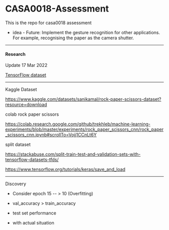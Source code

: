 # CASA0018-Assessment
This is the repo for casa0018 assessment

+ idea - Future: Implement the gesture recognition for other applications. For example, recognising the paper as the camera shutter.



---

#### Research 

Update 17 Mar 2022

[TensorFlow dataset](https://www.tensorflow.org/datasets/catalog/rock_paper_scissors)





----

Kaggle Dataset

https://www.kaggle.com/datasets/sanikamal/rock-paper-scissors-dataset?resource=download



colab rock paper scissors

https://colab.research.google.com/github/trekhleb/machine-learning-experiments/blob/master/experiments/rock_paper_scissors_cnn/rock_paper_scissors_cnn.ipynb#scrollTo=Vojj1CCnLt6Y



split dataset

https://stackabuse.com/split-train-test-and-validation-sets-with-tensorflow-datasets-tfds/



https://www.tensorflow.org/tutorials/keras/save_and_load

----

Discovery

+ Consider epoch 15 -- > 10 (Overfitting)
+ val_accuracy > train_accuracy

+ test set performance 
+ with actual situation



